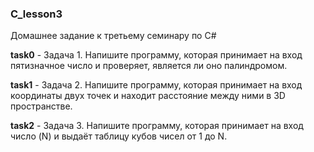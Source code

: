### C_lesson3
Домашнее задание к третьему семинару по C#

**task0** - Задача 1. Напишите программу, которая принимает на вход пятизначное число и проверяет, является ли оно палиндромом.

**task1** - Задача 2. Напишите программу, которая принимает на вход координаты двух точек и находит расстояние между ними в 3D пространстве.

**task2** - Задача 3. Напишите программу, которая принимает на вход число (N) и выдаёт таблицу кубов чисел от 1 до N.
